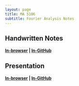 ```yaml
---
layout: page
title: MA 5106
subtitle: Fourier Analysis Notes
---
```


## Handwritten Notes
#### [In-browser](/math/ma-5106/hand-notes.pdf) | [In-GitHub](https://github.com/aryamanmaithani/math/blob/master/ma-5106/hand-notes.pdf)

## Presentation
#### [In-browser](/math/ma-5106/fourier-inv-lebesgue-set.pdf) | [In-GitHub](https://github.com/aryamanmaithani/math/blob/master/ma-5106/fourier-inv-lebesgue-set.pdf)
